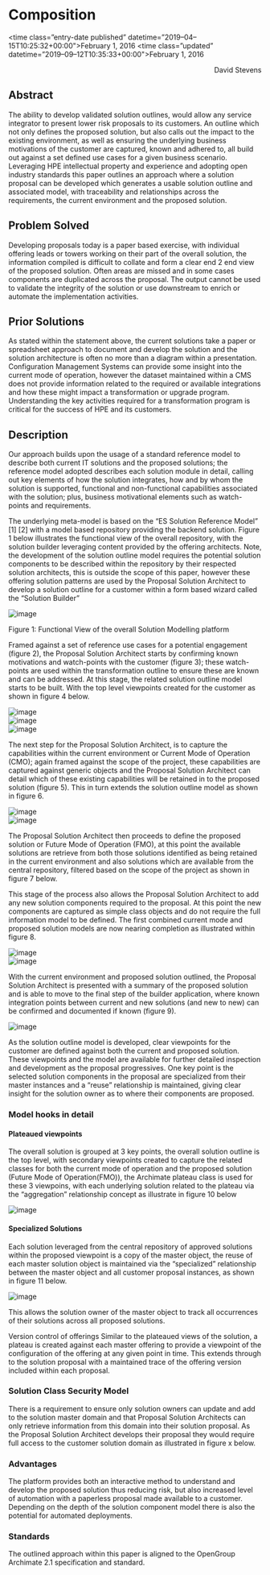 # Composition

<time class=”entry-date published” datetime=”2019–04–15T10:25:32+00:00">February 1, 2016</time>
<time class=”updated” datetime=”2019–09–12T10:35:33+00:00">February 1, 2016</time>
<div align="right">David Stevens</div>



## Abstract

The ability to develop validated solution outlines, would allow any service integrator to present lower risk proposals to its customers.  An outline which not only defines the proposed solution, but also calls out the impact to the existing environment, as well as ensuring the underlying business motivations of the customer are captured, known and adhered to, all build out against a set defined use cases for a given business scenario.  Leveraging HPE intellectual property and experience and adopting open industry standards this paper outlines an approach where a solution proposal can be developed which generates a usable solution outline and associated model, with traceability and relationships across the requirements, the current environment and the proposed solution.

## Problem Solved

Developing proposals today is a paper based exercise, with individual offering leads or towers working on their part of the overall solution, the information compiled is difficult to collate and form a clear end 2 end view of the proposed solution.  Often areas are missed and in some cases components are duplicated across the proposal.   The output cannot be used to validate the integrity of the solution or use downstream to enrich or automate the implementation activities.

## Prior Solutions

As stated within the statement above, the current solutions take a paper or spreadsheet approach to document and develop the solution and the solution architecture is often no more than a diagram within a presentation.   Configuration Management Systems can provide some insight into the current mode of operation, however the dataset maintained within a CMS does not provide information related to the required or available integrations and how these might impact a transformation or upgrade program.   Understanding the key activities required for a transformation program is critical for the success of HPE and its customers.

## Description

Our approach builds upon the usage of a standard reference model to describe both current IT solutions and the proposed solutions; the reference model adopted describes each solution module in detail, calling out key elements of how the solution integrates, how and by whom the solution is supported, functional and non-functional capabilities associated with the solution; plus, business motivational elements such as watch-points and requirements.

The underlying meta-model is based on the “ES Solution Reference Model” [1] [2] with a model based repository providing the backend solution.  Figure 1 below illustrates the functional view of the overall repository, with the solution builder leveraging content provided by the offering architects.  Note, the development of the solution outline model requires the potential solution components to be described within the repository by their respected solution architects, this is outside the scope of this paper, however these offering solution patterns are used by the Proposal Solution Architect to develop a solution outline for a customer within a form based wizard called the “Solution Builder”

![image](images/concept.png)<br>

Figure 1: Functional View of the overall Solution Modelling platform

Framed against a set of reference use cases for a potential engagement (figure 2), the Proposal Solution Architect starts by confirming known motivations and watch-points with the customer (figure 3); these watch-points are used within the transformation outline to ensure these are known and can be addressed.  At this stage, the related solution outline model starts to be built.  With the top level viewpoints created for the customer as shown in figure 4 below.

![image](images/f2.png)<br>
![image](images/f3.png)<br>
![image](images/f4.png)<br>

The next step for the Proposal Solution Architect, is to capture the capabilities within the current environment or Current Mode of Operation (CMO); again framed against the scope of the project, these capabilities are captured against generic objects and the Proposal Solution Architect can detail which of these existing capabilities will be retained in to the proposed solution (figure 5).  This in turn extends the solution outline model as shown in figure 6.

![image](images/f5.png)<br>
![image](images/f6.png)<br>

The Proposal Solution Architect then proceeds to define the proposed solution or Future Mode of Operation (FMO), at this point the available solutions are retrieve from both those solutions identified as being retained in the current environment and also solutions which are available from the central repository, filtered based on the scope of the project as shown in figure 7 below.

This stage of the process also allows the Proposal Solution Architect to add any new solution components required to the proposal.  At this point the new components are captured as simple class objects and do not require the full information model to be defined.   The first combined current mode and proposed solution models are now nearing completion as illustrated within figure 8.

![image](images/f7.png)<br>
![image](images/f8.png)<br>

With the current environment and proposed solution outlined, the Proposal Solution Architect is presented with a summary of the proposed solution and is able to move to the final step of the builder application, where known integration points between current and new solutions (and new to new) can be confirmed and documented if known (figure 9).

![image](images/f9.png)<br>

As the solution outline model is developed, clear viewpoints for the customer are defined against both the current and proposed solution.  These viewpoints and the model are available for further detailed inspection and development as the proposal progressives.  One key point is the selected solution components in the proposal are specialized from their master instances and a “reuse” relationship is maintained, giving clear insight for the solution owner as to where their components are proposed.

### Model hooks in detail

#### Plateaued viewpoints

The overall solution is grouped at 3 key points, the overall solution outline is the top level, with secondary viewpoints created to capture the related classes for both the current mode of operation and the proposed solution (Future Mode of Operation(FMO)), the Archimate plateau class is used for these 3 viewpoins, with each underlying solution related to the plateau via the “aggregation” relationship concept as illustrate in figure 10 below

![image](images/f10.png)<br>

#### Specialized Solutions
Each solution leveraged from the central repository of approved solutions within the proposed viewpoint is a copy of the master object, the reuse of each master solution object is maintained via the “specialized” relationship between the master object and all customer proposal instances, as shown in figure 11 below.

![image](images/f11.png)<br>

This allows the solution owner of the master object to track all occurrences of their solutions across all proposed solutions.

Version control of offerings
Similar to the plateaued views of the solution, a plateau is created against each master offering to provide a viewpoint of the configuration of the offering at any given point in time.   This extends through to the solution proposal with a maintained trace of the offering version included within each proposal.

### Solution Class Security Model
There is a requirement to ensure only solution owners can update and add to the solution master domain and that Proposal Solution Architects can only retrieve information from this domain into their solution proposal.  As the Proposal Solution Architect develops their proposal they would require full access to the customer solution domain as illustrated in figure x below.

### Advantages
The platform provides both an interactive method to understand and develop the proposed solution thus reducing risk, but also increased level of automation with a paperless proposal made available to a customer.  Depending on the depth of the solution component model there is also the potential for automated deployments.

### Standards
The outlined approach within this paper is aligned to the OpenGroup Archimate 2.1 specification and standard.
